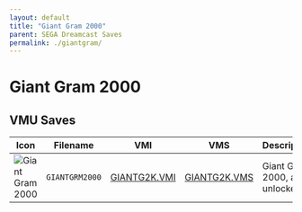 ```yaml
---
layout: default
title: "Giant Gram 2000"
parent: SEGA Dreamcast Saves
permalink: ./giantgram/
---
```

# Giant Gram 2000

## VMU Saves

| Icon | Filename | VMI | VMS | Description |
|------|----------|-----|-----|-------------|
| ![Giant Gram 2000](../icons/GIANTGRM2000.GIF) | `GIANTGRM2000` | [GIANTG2K.VMI](GIANTG2K.VMI) | [GIANTG2K.VMS](GIANTG2K.VMS) | Giant Gram 2000, all unlocked. |

